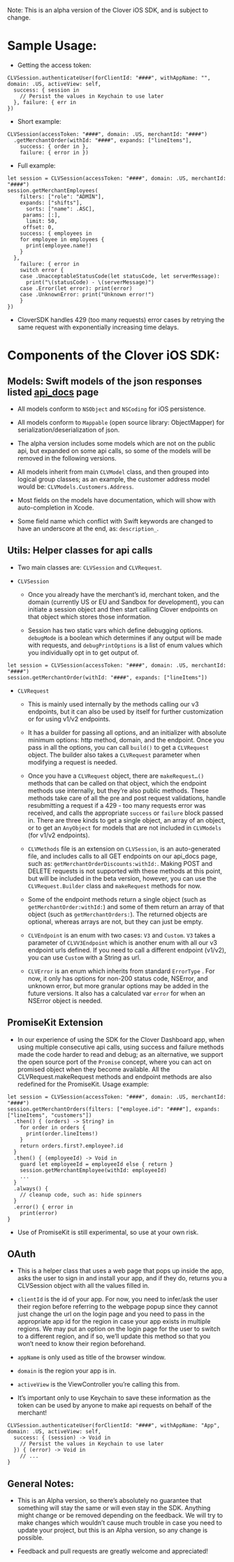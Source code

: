 
Note: This is an alpha version of the Clover iOS SDK, and is subject to change.

# Sample Usage:

- Getting the access token:

```
CLVSession.authenticateUser(forClientId: "####", withAppName: "", domain: .US, activeView: self,
  success: { session in
    // Persist the values in Keychain to use later
  }, failure: { err in
})
```

- Short example:

```
CLVSession(accessToken: "####", domain: .US, merchantId: "####")
  .getMerchantOrder(withId: "####", expands: ["lineItems"],
    success: { order in },
    failure: { error in })
```

- Full example:

```
let session = CLVSession(accessToken: "####", domain: .US, merchantId: "####")
session.getMerchantEmployees(
  	filters: ["role": "ADMIN"],
  	expands: ["shifts"],
  	  sorts: ["name": .ASC],
     params: [:],
      limit: 50,
     offset: 0,
    success: { employees in
    for employee in employees {
      print(employee.name!)
    }
  },
    failure: { error in
    switch error {
    case .UnacceptableStatusCode(let statusCode, let serverMessage):
      print("\(statusCode) - \(serverMessage)")
    case .Error(let error): print(error)
    case .UnknownError: print("Unknown error!")
    }
})
```

- CloverSDK handles 429 (too many requests) error cases by retrying the same request with exponentially increasing time delays.

# Components of the Clover iOS SDK:

## Models: Swift models of the json responses listed [api_docs](https://www.clover.com/api_docs) page

- All models conform to `NSObject` and `NSCoding` for iOS persistence.

- All models conform to `Mappable`  (open source library: ObjectMapper) for serialization/deserialization of json.

- The alpha version includes some models which are not on the public api, but expanded on some api calls, so some of the models will be removed in the following versions.

- All models inherit from main `CLVModel`  class, and then grouped into logical group classes; as an example, the customer address model would be: `CLVModels.Customers.Address`.

- Most fields on the models have documentation, which will show with auto-completion in Xcode.

- Some field name which conflict with Swift keywords are changed to have an underscore at the end, as: `description_`.

## Utils: Helper classes for api calls

- Two main classes are: `CLVSession` and `CLVRequest`.

- `CLVSession`

  - Once you already have the merchant’s id, merchant token, and the domain (currently US or EU and Sandbox for development), you can initiate a session object and then start calling Clover endpoints on that object which stores those information.

  - Session has two static vars which define debugging options. `debugMode` is a boolean which determines if any output will be made with requests, and `debugPrintOptions` is a list of enum values which you individually opt in to get output of.

```
let session = CLVSession(accessToken: "####", domain: .US, merchantId: "####")
session.getMerchantOrder(withId: "####", expands: ["lineItems"])
```

- `CLVRequest`

  - This is mainly used internally by the methods calling our v3 endpoints, but it can also be used by itself for further customization or for using v1/v2 endpoints.

  - It has a builder for passing all options, and an initializer with absolute minimum options: http method, domain, and the endpoint. Once you pass in all the options, you   can call `build()` to get a `CLVRequest` object. The builder also takes a `CLVRequest` parameter when modifying a request is needed.

  - Once you have a `CLVRequest` object, there are `makeRequest…()` methods that can be called on that object, which the endpoint methods use internally, but they’re also public methods. These methods take care of all the pre and post request validations, handle resubmitting a request if a 429 - too many requests error was received, and calls the appropriate `success` or `failure` block passed in. There are three kinds to get a single object, an array of an object, or to get an `AnyObject` for models that are not included in `CLVModels` (for v1/v2 endpoints).

  - `CLVMethods` file is an extension on `CLVSession`, is an auto-generated file, and includes calls to all GET endpoints on our api_docs page, such as: `getMerchantOrderDiscounts:withId:`. Making POST and DELETE requests is not supported with these methods at this point, but will be included in the beta version, however, you can use the `CLVRequest.Builder` class and `makeRequest` methods for now.

  - Some of the endpoint methods return a single object (such as `getMerchantOrder:withId:`) and some of them return an array of that object (such as `getMerchantOrders:`). The returned objects are optional, whereas arrays are not, but they can just be empty.

  - `CLVEndpoint` is an enum with two cases: `V3` and `Custom`. `V3` takes a parameter of `CLVV3Endpoint` which is another enum with all our v3 endpoint urls defined. If you need to call a different endpoint (v1/v2), you can use `Custom` with a String as url.

  - `CLVError` is an enum which inherits from standard `ErrorType` . For now, it only has options for non-200 status code, NSError, and unknown error, but more granular options may be added in the future versions. It also has a calculated var `error` for when an NSError object is needed.

## PromiseKit Extension

- In our experience of using the SDK for the Clover Dashboard app, when using multiple consecutive api calls, using success and failure methods made the code harder to read and debug; as an alternative, we support the open source port of the `Promise` concept, where you can act on promised object when they become available. All the CLVRequest.makeRequest methods and endpoint methods are also redefined for the PromiseKit. Usage example:

```
let session = CLVSession(accessToken: "####", domain: .US, merchantId: "####")
session.getMerchantOrders(filters: ["employee.id": "####"], expands: ["lineItems", "customers"])
  .then() { (orders) -> String? in
    for order in orders {
      print(order.lineItems!)
    }
    return orders.first?.employee?.id
  }
  .then() { (employeeId) -> Void in
    guard let employeeId = employeeId else { return }
    session.getMerchantEmployee(withId: employeeId)
    ...
  }
  .always() {
    // cleanup code, such as: hide spinners
  }
  .error() { error in
    print(error)
}
```

- Use of PromiseKit is still experimental, so use at your own risk.

## OAuth

- This is a helper class that uses a web page that pops up inside the app, asks the user to sign in and install your app, and if they do, returns you a CLVSession object with all the values filled in.

- `clientId` is the id of your app. For now, you need to infer/ask the user their region before referring to the webpage popup since they cannot just change the url on the login page and you need to pass in the appropriate app id for the region in case your app exists in multiple regions. We may put an option on the login page for the user to switch to a different region, and if so, we’ll update this method so that you won’t need to know their region beforehand.

- `appName` is only used as title of the browser window.

- `domain` is the region your app is in.

- `activeView` is the ViewController you’re calling this from.

- It’s important only to use Keychain to save these information as the token can be used by anyone to make api requests on behalf of the merchant!

```
CLVSession.authenticateUser(forClientId: "####", withAppName: "App", domain: .US, activeView: self,
  success: { (session) -> Void in
    // Persist the values in Keychain to use later
  }) { (error) -> Void in
    // ...
}
```

## General Notes:

- This is an Alpha version, so there’s absolutely no guarantee that something will stay the same or will even stay in the SDK. Anything might change or be removed depending on the feedback. We will try to make changes which wouldn’t cause much trouble in case you need to update your project, but this is an Alpha version, so any change is possible.

- Feedback and pull requests are greatly welcome and appreciated!
